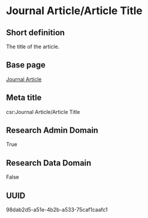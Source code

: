 # Journal Article/Article Title
## Short definition
The title of the article.
## Base page
[Journal Article](../../Objects/Journal%20Article.md)
## Meta title
csr:Journal Article/Article Title
## Research Admin Domain
True
## Research Data Domain
False
## UUID
98dab2d5-a51e-4b2b-a533-75caf1caafc1
